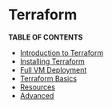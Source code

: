 <h1> Terraform</h1>

**TABLE OF CONTENTS**

- [Introduction to Terraform](./terraform_readme.md)
- [Installing Terraform](./terraform_install.md)
- [Full VM Deployment](./terraform_full_vm.md)
- [Terraform Basics](./terraform_basics.md)
- [Resources](./resources/terraform_resources_readme.md)
- [Advanced](./advanced/terraform_advanced_readme.md)